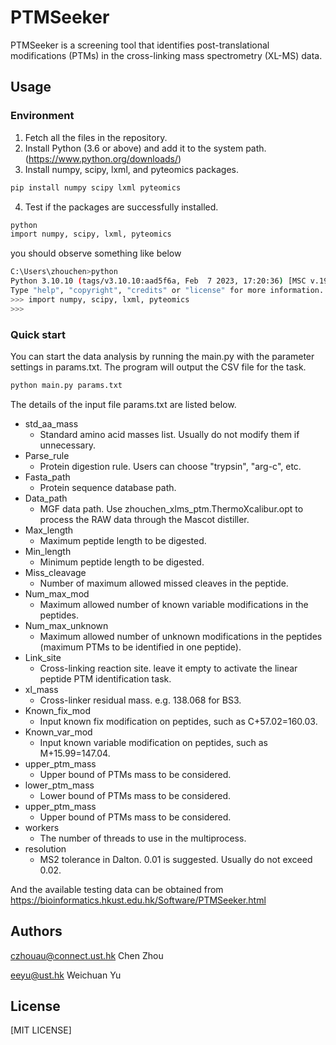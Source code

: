 # PTMSeeker
PTMSeeker is a screening tool that identifies post-translational modifications (PTMs) in the cross-linking mass spectrometry (XL-MS) data.
## Usage
### Environment
1. Fetch all the files in the repository.
2. Install Python (3.6 or above) and add it to the system path. (https://www.python.org/downloads/)
3. Install numpy, scipy, lxml, and pyteomics packages.
```bash
pip install numpy scipy lxml pyteomics
```
4. Test if the packages are successfully installed.
```bash
python
import numpy, scipy, lxml, pyteomics
```
you should observe something like below
```bash
C:\Users\zhouchen>python
Python 3.10.10 (tags/v3.10.10:aad5f6a, Feb  7 2023, 17:20:36) [MSC v.1929 64 bit (AMD64)] on win32
Type "help", "copyright", "credits" or "license" for more information.
>>> import numpy, scipy, lxml, pyteomics
>>>
```
### Quick start
You can start the data analysis by running the main.py with the parameter settings in params.txt. The program will output the CSV file for the task.
```bash
python main.py params.txt
```
The details of the input file params.txt are listed below.
- std_aa_mass
  - Standard amino acid masses list. Usually do not modify them if unnecessary.
- Parse_rule
  - Protein digestion rule. Users can choose "trypsin", "arg-c", etc.
- Fasta_path
  - Protein sequence database path.
- Data_path
  - MGF data path. Use zhouchen_xlms_ptm.ThermoXcalibur.opt to process the RAW data through the Mascot distiller.
- Max_length
  - Maximum peptide length to be digested.
- Min_length
  - Minimum peptide length to be digested.
- Miss_cleavage
  - Number of maximum allowed missed cleaves in the peptide.
- Num_max_mod
  - Maximum allowed number of known variable modifications in the peptides.
- Num_max_unknown
  - Maximum allowed number of unknown modifications in the peptides (maximum PTMs to be identified in one peptide).
- Link_site
  - Cross-linking reaction site. leave it empty to activate the linear peptide PTM identification task.
- xl_mass
  - Cross-linker residual mass. e.g. 138.068 for BS3.
- Known_fix_mod
  - Input known fix modification on peptides, such as C+57.02=160.03.
- Known_var_mod
  - Input known variable modification on peptides, such as M+15.99=147.04.
- upper_ptm_mass
  - Upper bound of PTMs mass to be considered.
- lower_ptm_mass
  - Lower bound of PTMs mass to be considered.
- upper_ptm_mass
  - Upper bound of PTMs mass to be considered.
- workers
  - The number of threads to use in the multiprocess.
- resolution
  - MS2 tolerance in Dalton. 0.01 is suggested. Usually do not exceed 0.02.

And the available testing data can be obtained from https://bioinformatics.hkust.edu.hk/Software/PTMSeeker.html
## Authors
czhouau@connect.ust.hk Chen Zhou

eeyu@ust.hk Weichuan Yu

## License
[MIT LICENSE]
